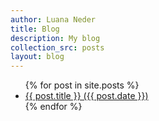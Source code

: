 ```yaml
---
author: Luana Neder
title: Blog
description: My blog
collection_src: posts
layout: blog
---
```



<ul>
  {% for post in site.posts %}
    <li>
      <a href="{{ post.url }}" class="btn">{{ post.title }} ({{ post.date }})</a>
    </li>
  {% endfor %}
</ul>
